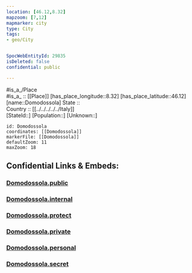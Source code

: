 ```yaml
---
location: [46.12,8.32] 
mapzoom: [7,12] 
mapmarker: city 
type: City
tags:
- geo/City


SpocWebEntityId: 29835
isDeleted: false
confidential: public

---
```

#is_a_/Place  
#is_a_ :: [[Place]] 
[has_place_longitude::8.32] 
[has_place_latitude::46.12] 
[name::Domodossola] 
State ::  
Country :: [[../../../../../Italy]]  
[StateId::] 
[Population::] 
[Unknown::] 


```leaflet
id: Domodossola
coordinates: [[Domodossola]] 
markerFile: [[Domodossola]] 
defaultZoom: 11 
maxZoom: 18
```


## Confidential Links & Embeds: 

### [Domodossola.public](/_public/\Earth\Continent\Europe\Europe~South\Italy\regions~Italy\Piedmont\Verbano-Cusio-Ossola\CityDomodossola.public.md) 

### [Domodossola.internal](/_internal/\Earth\Continent\Europe\Europe~South\Italy\regions~Italy\Piedmont\Verbano-Cusio-Ossola\CityDomodossola.internal.md) 

### [Domodossola.protect](/_protect/\Earth\Continent\Europe\Europe~South\Italy\regions~Italy\Piedmont\Verbano-Cusio-Ossola\CityDomodossola.protect.md) 

### [Domodossola.private](/_private/\Earth\Continent\Europe\Europe~South\Italy\regions~Italy\Piedmont\Verbano-Cusio-Ossola\CityDomodossola.private.md) 

### [Domodossola.personal](/_personal/\Earth\Continent\Europe\Europe~South\Italy\regions~Italy\Piedmont\Verbano-Cusio-Ossola\CityDomodossola.personal.md) 

### [Domodossola.secret](/_secret/\Earth\Continent\Europe\Europe~South\Italy\regions~Italy\Piedmont\Verbano-Cusio-Ossola\CityDomodossola.secret.md)


